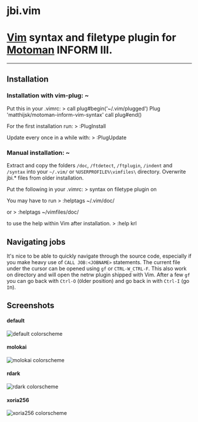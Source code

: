 jbi.vim
=======

# [Vim][1] syntax and filetype plugin for [Motoman][2] INFORM III.
----------------------------------------------------------------------

## Installation

### Installation with vim-plug:  ~  

Put this in your .vimrc:  > 
    call plug#begin('~/.vim/plugged')
      Plug 'matthijsk/motoman-inform-vim-syntax'
    call plug#end()

For the first installation run: > 
    :PlugInstall

Update every once in a while with: > 
    :PlugUpdate

### Manual installation:  ~  

Extract and copy the folders 
`/doc`, `/ftdetect`, `/ftplugin`, `/indent` and `/syntax` 
into your 
`~/.vim/` or `%USERPROFILE%\vimfiles\` 
directory. 
Overwrite jbi.\* files from older installation.

Put the following in your .vimrc: > 
    syntax on
    filetype plugin on

You may have to run > 
    :helptags ~/.vim/doc/

or > 
    :helptags ~/vimfiles/doc/

to use the help within Vim after installation. > 
    :help krl


## Navigating jobs

It's nice to be able to quickly navigate through the source code, especially
if you make heavy use of `CALL JOB:<JOBNAME>` statements. The current file
under the cursor can be opened using `gf` or `CTRL-W_CTRL-F`. This also work
on directory and will open the netrw plugin shipped with Vim. After a few `gf`
you can go back with `Ctrl-O` (`O`lder position) and go back in with `Ctrl-I`
(go `I`n).

## Screenshots

#### default

![default colorscheme](https://github.com/matthijsk/motoman-inform-vim-syntax/raw/master/img/sample-default.png "default")

#### molokai

![molokai colorscheme](https://github.com/matthijsk/motoman-inform-vim-syntax/raw/master/img/sample-molokai.png "molokai")

#### rdark

![rdark colorscheme](https://github.com/matthijsk/motoman-inform-vim-syntax/raw/master/img/sample-rdark.png "rdark")

#### xoria256

![xoria256 colorscheme](https://github.com/matthijsk/motoman-inform-vim-syntax/raw/master/img/sample-xoria256.png "xoria256")

[1]: https://www.vim.org/
[2]: https://www.motoman.com/products/robots/industrial
